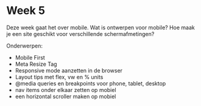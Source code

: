 # Week 5

Deze week gaat het over mobile. Wat is ontwerpen voor mobile? Hoe maak je een site geschikt voor verschillende schermafmetingen?

Onderwerpen:

- Mobile First
- Meta Resize Tag
- Responsive mode aanzetten in de browser
- Layout tips met flex, vw en % units
- @media queries en breakpoints voor phone, tablet, desktop
- nav items onder elkaar zetten op mobiel
- een horizontal scroller maken op mobiel
